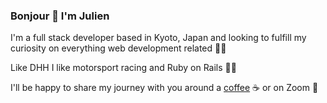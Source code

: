 ### Bonjour 👋 I'm Julien

<!--
**JulianThe0ne/JulianThe0ne** is a ✨ _special_ ✨ repository because its `README.md` (this file) appears on your GitHub profile.




-->
I'm a full stack developer based in Kyoto, Japan and looking to fulfill my curiosity on everything web development related 👨‍💻

Like DHH I like motorsport racing and Ruby on Rails 🙋‍♂️

I'll be happy to share my journey with you around a [coffee](https://www.linkedin.com/in/julien-afonso-59568124b/) ☕️ or on Zoom 🎥
